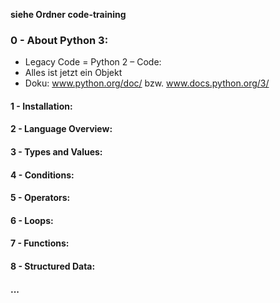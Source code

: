 **siehe Ordner code-training** 
### 0 - About Python 3:
+ Legacy Code = Python 2 – Code:
+ Alles ist jetzt ein Objekt
+ Doku: www.python.org/doc/ bzw. www.docs.python.org/3/

#### 1 - Installation:
#### 2 - Language Overview:
#### 3 - Types and Values:
#### 4 - Conditions:
#### 5 - Operators:
#### 6 - Loops:
#### 7 - Functions:
#### 8 - Structured Data:
#### ...